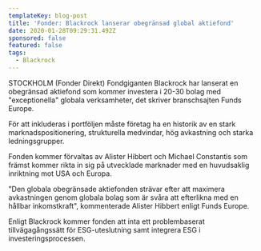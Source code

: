 ```yaml
---
templateKey: blog-post
title: 'Fonder: Blackrock lanserar obegränsad global aktiefond'
date: 2020-01-28T09:29:31.492Z
sponsored: false
featured: false
tags:
  - Blackrock
---
```

STOCKHOLM (Fonder Direkt) Fondgiganten Blackrock har lanserat en obegränsad aktiefond som kommer investera i 20-30 bolag med "exceptionella" globala verksamheter, det skriver branschsajten Funds Europe.

För att inkluderas i portföljen måste företag ha en historik av en stark marknadspositionering, strukturella medvindar, hög avkastning och starka ledningsgrupper.

Fonden kommer förvaltas av Alister Hibbert och Michael Constantis som främst kommer rikta in sig på utvecklade marknader med en huvudsaklig inriktning mot USA och Europa.

"Den globala obegränsade aktiefonden strävar efter att maximera avkastningen genom globala bolag som är svåra att efterlikna med en hållbar inkomstkraft", kommenterade Alister Hibbert enligt Funds Europe.

Enligt Blackrock kommer fonden att inta ett problembaserat tillvägagångssätt för ESG-uteslutning samt integrera ESG i investeringsprocessen.
